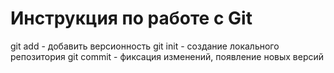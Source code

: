 # Инструкция по работе с Git
git add - добавить версионность
git init - создание локального репозитория
git commit - фиксация изменений, появление новых версий